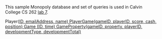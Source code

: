 This sample Monopoly database and set of queries is used in Calvin College
CS 262 [lab 7](https://cs.calvin.edu/courses/cs/262/kvlinden/07is/lab.html).

Player(<ins>ID<ins/>, emailAddress, name)
PlayerGame(<ins>gameID<ins/>, <ins>playerID<ins/>, score, cash, position)
Game (<ins>ID<ins/>, time)
GameProperty(<ins>gameID<ins/>, <ins>property<ins/>, playerID, developmentType, developmentTotal)

